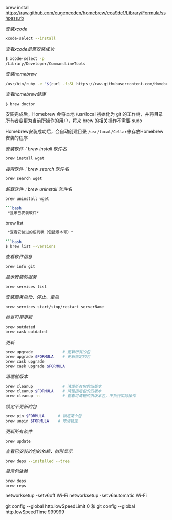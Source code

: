 

brew install https://raw.github.com/eugeneoden/homebrew/eca9de1/Library/Formula/sshpass.rb

*安装xcode*

```bash
xcode-select --install
```

*查看xcode是否安装成功*

```bash
$ xcode-select -p
/Library/Developer/CommandLineTools
```

*安装homebrew*

```bash
/usr/bin/ruby -e "$(curl -fsSL https://raw.githubusercontent.com/Homebrew/install/master/install)"
```

*查看homebrew健康*

```bash
$ brew doctor  	
```

安装完成后，Homebrew 会将本地 /usr/local 初始化为 git 的工作树，并将目录所有者变更为当前所操作的用户，将来 brew 的相关操作不需要 sudo 

Homebrew安装成功后，会自动创建目录 `/usr/local/Cellar`来存放Homebrew安装的程序

 *安装软件：brew install 软件名*

```bash
brew install wget
```

 *搜索软件：brew search 软件名*
```bash
brew search wget
```

 *卸载软件：brew uninstall 软件名*
```bash
brew uninstall wget

​```bash
 *显示已安装软件*
```
brew list

```bash
 *查看安装过的包列表（包括版本号）*
 
​```bash
$ brew list --versions  
```

 *查看软件信息*

```bash
brew info git
```

 *显示安装的服务*

```bash
brew services list
```
 *安装服务启动、停止、重启*
```bash
brew services start/stop/restart serverName
```

*检查可用更新*

```bash
brew outdated
brew cask outdated
```

*更新*

```bash
brew upgrade             # 更新所有的包
brew upgrade $FORMULA    # 更新指定的包	
brew cask upgrade
brew cask upgrade $FORMULA
```

*清理就版本*

```bash
brew cleanup             # 清理所有包的旧版本
brew cleanup $FORMULA    # 清理指定包的旧版本
brew cleanup -n          # 查看可清理的旧版本包，不执行实际操作
```

*锁定不更新的包*

```bash
brew pin $FORMULA      # 锁定某个包
brew unpin $FORMULA    # 取消锁定
```

 *更新所有软件*

```
brew update
```

*查看已安装的包的依赖，树形显示*

```bash
brew deps --installed --tree 	
```
*显示包依赖*

```bash
brew deps
brew reps
```

networksetup -setv6off Wi-Fi
networksetup -setv6automatic Wi-Fi

git config --global http.lowSpeedLimit 0 和 git config --global http.lowSpeedTime 999999

